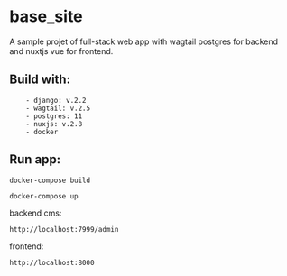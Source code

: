 # base_site
A sample projet of full-stack web app with wagtail postgres for backend and nuxtjs vue for frontend.
## Build with:
```
    - django: v.2.2
    - wagtail: v.2.5
    - postgres: 11
    - nuxjs: v.2.8
    - docker
```
## Run app:
```
docker-compose build
```
```
docker-compose up
```
backend cms:
```
http://localhost:7999/admin
```
frontend:
```
http://localhost:8000
```

